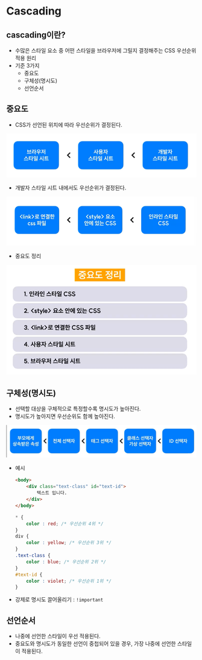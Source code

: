 # Cascading
## cascading이란?
- 수많은 스타일 요소 중 어떤 스타일을 브라우저에 그릴지 결정해주는 CSS 우선순위 적용 원리
- 기준 3가지
    - 중요도
    - 구체성(명시도)
    - 선언순서

## 중요도
- CSS가 선언된 위치에 따라 우선순위가 결정된다.
<img src="./1.png">

- 개발자 스타일 시트 내에서도 우선순위가 결정된다.
<img src="./2.png">

- 중요도 정리
<img src="./3.png">

## 구체성(명시도)
- 선택할 대상을 구체적으로 특정할수록 명시도가 높아진다.
- 명시도가 높아지면 우선순위도 함께 높아진다.
<img src="./4.png">

- 예시
    ```html
    <body>
        <div class="text-class" id="text-id">
            텍스트 입니다.
        </div>
    </body>
    ```
    ```css
    * {
        color : red; /* 우선순위 4위 */
    }
    div {
        color : yellow; /* 우선순위 3위 */
    }
    .text-class {
        color : blue; /* 우선순위 2위 */
    }
    #text-id {
        color : violet; /* 우선순위 1위 */
    }
    ```

- 강제로 명시도 끌어올리기 : `!important`

## 선언순서
- 나중에 선언한 스타일이 우선 적용된다.
- 중요도와 명시도가 동일한 선언이 중첩되어 있을 경우, 가장 나중에 선언한 스타일이 적용된다.
